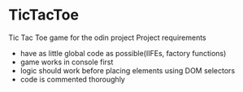 # TicTacToe
Tic Tac Toe game for the odin project
Project requirements
- have as little global code as possible(IIFEs, factory functions)
- game works in console first
- logic should work before placing elements using DOM selectors
- code is commented thoroughly
